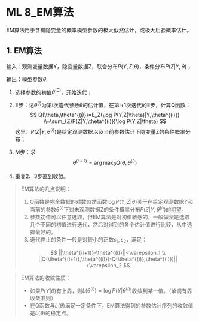# ML 8_EM算法

EM算法用于含有隐变量的概率模型参数的极大似然估计，或极大后验概率估计。

## 1. EM算法

输入：观测变量数据Y，隐变量数据Z，联合分布$P(Y,Z|\theta)$，条件分布$P(Z|Y,\theta)$；

输出：模型参数$\theta$.

1. 选择参数的初值$\theta^{(0)}$，开始迭代；

2. E步：记$\theta^{(i)}$为第i次迭代参数$\theta$的估计值，在第i+1次迭代的E步，计算Q函数：
   $$
   Q(\theta,\theta^{(i)})=E_Z(\log P(Y,Z|\theta)|Y,\theta^{(i)})
   \\=\sum_{Z}P(Z|Y,\theta^{(i)})\log P(Y,Z|\theta)
   $$
   这里，$P(Z|Y,\theta^{(i)})$是给定观测数据以及当前参数估计下隐变量Z的条件概率分布；

3. M步：求
   $$
   \theta^{(i+1)}=\arg \max_{\theta}Q(\theta,\theta^{(i)})
   $$

4. 重复2、3步直到收敛。

> EM算法的几点说明：
>
> 1. Q函数是完全数据的对数似然函数$\log P(Y,Z|\theta)$关于在给定观测数据Y和当前的参数$\theta^{(i)}$下对未观测数据Z的条件概率分布$P(Z|Y,\theta^{(i)})$的期望。
> 2. 参数初值可以任意选取，但EM算法是对初值敏感的，一般做法是选取几个不同的初值进行迭代，然后对得到的各个估计值进行比较，从中选择最好的。
> 3. 迭代停止的条件一般是对较小的正数$\varepsilon_1,\varepsilon_2$，满足：
>
> $$
||\theta^{(i+1)}-\theta^{(i)}||<\varepsilon_1 \\ ||Q(\theta^{(i+1)},\theta^{(i)})-Q(\theta^{(i)},\theta^{(i)})||<\varepsilon_2
>$$

> EM算法的收敛性质：
>
> - 如果$P(Y|\theta)$有上界，则$L(\theta^{(i)})=\log P(Y|\theta^{(i)})$收敛到某一值。（单调有界收敛准则）
> - 在Q函数与$L(\theta)$满足一定条件下，EM算法得到的参数估计序列的收敛值是$L(\theta)$的稳定点。
